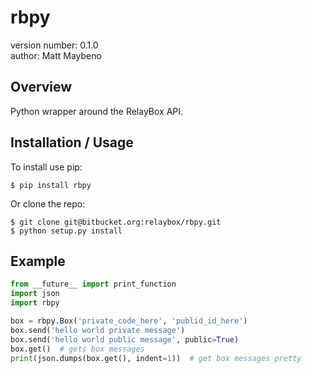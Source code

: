 rbpy
===============================

version number: 0.1.0  
author: Matt Maybeno

Overview
--------

Python wrapper around the RelayBox API.

Installation / Usage
--------------------

To install use pip:

    $ pip install rbpy


Or clone the repo:

    $ git clone git@bitbucket.org:relaybox/rbpy.git
    $ python setup.py install
    

Example
-------

```python
from __future__ import print_function
import json
import rbpy

box = rbpy.Box('private_code_here', 'publid_id_here')
box.send('hello world private message')
box.send('hello world public message', public=True)
box.get()  # gets box messages
print(json.dumps(box.get(), indent=1))  # get box messages pretty
```
